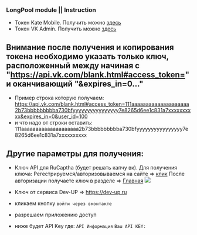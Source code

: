 ### LongPool module || Instruction

- Токен Kate Mobile. Получить можно [здесь](https://oauth.vk.com/authorize?client_id=2685278&scope=1073737727&redirect_uri=https://oauth.vk.com/blank.html&display=page&response_type=token&revoke=1)
- Токен VK Admin. Получить можно [здесь](https://oauth.vk.com/authorize?client_id=6121396&scope=1073737727&redirect_uri=https://oauth.vk.com/blank.html&display=page&response_type=token&revoke=1)
## Внимание после получения и копирования токена необходимо указать только ключ, расположенный между начиная с "https://api.vk.com/blank.html#access_token=" и оканчивающий "&expires_in=0..."
- Пример строка которую получаем: https://api.vk.com/blank.html#access_token=111aaaaaaaaaaaaaaaaaaaa2b73bbbbbbbbba730bfyyyyyyyyyyyyyyyy7e8265d6ee1c831a7xxxxxxxxxx&expires_in=0&user_id=100
- и что надо от строки оставить: 111aaaaaaaaaaaaaaaaaaaa2b73bbbbbbbbba730bfyyyyyyyyyyyyyyyy7e8265d6ee1c831a7xxxxxxxxxx
## Другие параметры для получения:
- Ключ API для RuCaptha (будет решать капчу вк). Для получения ключа:
Регестрируемся/авторизовываемся на сайте => [клик](https://rucaptcha.com/auth)
После авторизации получаете ключ в разделе => [Главная](https://rucaptcha.com/enterpage)
![](https://sun9-41.userapi.com/impg/NdVLX-0XYupfuhCYBwFl4Sq90sl2B7ax6jqPxA/RMyNs9-mW4c.jpg?size=807x536&quality=96&sign=84a4422eaca6dc5c4019ef3c3faa2557&c_uniq_tag=HQ7NQzuSxdkjIhX2mJJwdywS7JJ4MRMm6I0A7Hpt1Ao&type=album%27)

- Ключ от сервиса Dev-UP => https://dev-up.ru
- кликаем кнопку `войти через вконтакте`
- разрешаем приложению доступ
- ниже будет API Key где:
`API Информация`
`Ваш API KEY:`
